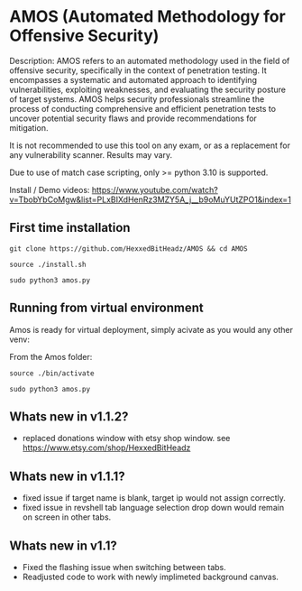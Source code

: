 # AMOS (Automated Methodology for Offensive Security)

Description: AMOS refers to an automated methodology used in the field of offensive security, specifically in the context of penetration testing. It encompasses a systematic and automated approach to identifying vulnerabilities, exploiting weaknesses, and evaluating the security posture of target systems. AMOS helps security professionals streamline the process of conducting comprehensive and efficient penetration tests to uncover potential security flaws and provide recommendations for mitigation.

It is not recommended to use this tool on any exam, or as a replacement for any vulnerability scanner.  Results may vary.

Due to use of match case scripting, only >= python 3.10 is supported.

Install / Demo videos: https://www.youtube.com/watch?v=TbobYbCoMgw&list=PLxBIXdHenRz3MZY5A_j__b9oMuYUtZPO1&index=1

## First time installation
```
git clone https://github.com/HexxedBitHeadz/AMOS && cd AMOS
```

```
source ./install.sh
```

```
sudo python3 amos.py
```

## Running from virtual environment
Amos is ready for virtual deployment, simply acivate as you would any other venv:

From the Amos folder:
```
source ./bin/activate
```

```
sudo python3 amos.py
```

## Whats new in v1.1.2?
- replaced donations window with etsy shop window.
  see https://www.etsy.com/shop/HexxedBitHeadz

## Whats new in v1.1.1?
- fixed issue if target name is blank, target ip would not assign correctly.
- fixed issue in revshell tab language selection drop down would remain on screen in other tabs.

## Whats new in v1.1?
- Fixed the flashing issue when switching between tabs.
- Readjusted code to work with newly implimeted background canvas.
